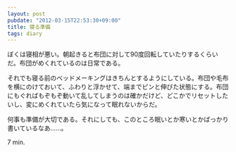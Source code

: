 ```yaml
---
layout: post
pubdate: "2012-03-15T22:53:30+09:00"
title: 寝る準備
tags: diary
---
```

ぼくは寝相が悪い。朝起きると布団に対して90度回転していたりするくらいだ。布団がめくれているのは日常である。

それでも寝る前のベッドメーキングはきちんとするようにしている。布団や毛布を横にのけておいて、ふわりと浮かせて、端までピンと伸びた状態にする。布団にもぐればもぞもぞ動いて乱してしまうのは確かだけど、どこかでリセットしたいし、変にめくれていたら気になって眠れないからだ。

何事も準備が大切である。それにしても、このところ眠いとか寒いとかばっかり書いているなあ……。

7 min.
